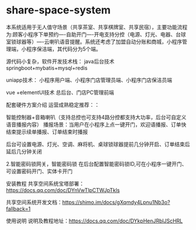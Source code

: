 # share-space-system
本系统适用于无人值守场景（共享茶室、共享棋牌室、共享民宿），主要功能流程为:顾客小程序下单预约—-自助开门—-开电支持分控（电源、灯光、电器、台球室锁球器等）—-云喇叭语音提醒。系统还考虑了加盟自动分账和商城，小程序管理端，小程序保洁端，其代码分为5个端。

源代码小复杂，软件开发技术栈：
java后台技术 springboot+mybatis+mysql+redis

uniapp技术： 小程序用户端、小程序门店管理员端、小程序门店保洁员端

vue +elementUI技术 总后台、门店PC管理前端

配套硬件方案介绍
运营成熟稳定推荐：：

智能控制器+音箱喇叭（支持总控也可支持4路分控都支持大功率，后台可自定义语音播报内容）
播报场景：当用户在小程序上点一键开门，欢迎语播报、订单快结束提示续单播报、订单结束时播报

后台可设置电源、灯光、空调、麻将机、桌球锁球器提前几分钟开启、订单结束后延后几分钟关闭

2.智能密码锁网关，智能密码锁 在后台配置智能密码锁ID,可在小程序一键开门、可设置密码开门、实体卡开门

安装教程
共享空间系统宝塔部署：https://docs.qq.com/doc/DYnVwTlpCTWJpTkls

共享空间系统开发文档：https://shimo.im/docs/gXqmdy4Lpnu1Nb3o?fallback=1

使用说明
说明及教程地址：https://docs.qq.com/doc/DYkpHenJRblJScHRL

